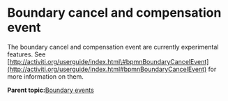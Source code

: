# Boundary cancel and compensation event

The boundary cancel and compensation event are currently experimental features. See [http://activiti.org/userguide/index.html\#bpmnBoundaryCancelEvent](http://activiti.org/userguide/index.html#bpmnBoundaryCancelEvent) for more information on them.

**Parent topic:**[Boundary events](../topics/boundary_events.md)

